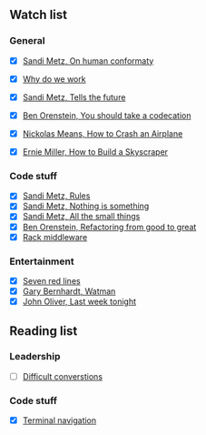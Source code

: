 ## Watch list

### General

- [x] [Sandi Metz, On human conformaty](https://www.youtube.com/watch?v=skG09s9S3Fc)
- [x] [Why do we work](https://www.youtube.com/watch?v=5aH2Ppjpcho)
- [x] [Sandi Metz, Tells the future](http://confreaks.tv/videos/rubyconf2014-madam-sandi-tells-your-future)
- [x] [Ben Orenstein, You should take a codecation](https://www.youtube.com/watch?v=rOE9ydzHQ88)
- [x] [Nickolas Means, How to Crash an Airplane](https://www.youtube.com/watch?v=S2FUSr3WlPk)
- [x] [Ernie Miller, How to Build a Skyscraper](https://www.youtube.com/watch?v=x8mSR9iAm74)



### Code stuff

- [x] [Sandi Metz, Rules](https://www.youtube.com/watch?v=npOGOmkxuio)
- [x] [Sandi Metz, Nothing is something](https://www.youtube.com/watch?v=29MAL8pJImQ)
- [x] [Sandi Metz, All the small things](http://confreaks.tv/videos/railsconf2014-all-the-little-things)
- [x] [Ben Orenstein, Refactoring from good to great](https://www.youtube.com/watch?v=L1G--mPscQM&list=PLes3flOHOmSrbqRhkZHCLLMCxuHCABCCE&index=7)
- [x] [Rack middleware](http://railscasts.com/episodes/151-rack-middleware?autoplay=true)

### Entertainment

- [x] [Seven red lines](https://www.youtube.com/watch?v=BKorP55Aqvg)
- [x] [Gary Bernhardt, Watman](https://www.destroyallsoftware.com/talks/wat)
- [x] [John Oliver, Last week tonight](https://www.youtube.com/user/LastWeekTonight)

## Reading list

### Leadership

- [ ] [Difficult converstions](http://www.amazon.com/Difficult-Conversations-Discuss-What-Matters/dp/0143118447)



### Code stuff

- [x] [Terminal navigation](http://jeroenjanssens.com/2013/08/16/quickly-navigate-your-filesystem-from-the-command-line.html)
